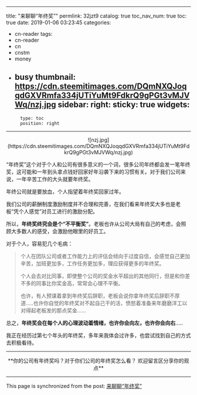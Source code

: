 
---
title: "来聊聊“年终奖”"
permlink: 32jzt9
catalog: true
toc_nav_num: true
toc: true
date: 2019-01-06 03:23:45
categories:
- cn-reader
tags:
- cn-reader
- cn
- cnstm
- money
- busy
thumbnail: https://cdn.steemitimages.com/DQmNXQJoqqdGXVRmfa334jUTiYuMt9FdkrQ9gPGt3vMJVWq/nzj.jpg
sidebar:
    right:
        sticky: true
widgets:
    -
        type: toc
        position: right
---


<center>![nzj.jpg](https://cdn.steemitimages.com/DQmNXQJoqqdGXVRmfa334jUTiYuMt9FdkrQ9gPGt3vMJVWq/nzj.jpg)</center>

“年终奖”这个对于个人和公司有很多意义的一个词，很多公司年终都会发一笔年终奖，这可能和一年到头拿点钱好回家好年沿袭下来的习惯有关。对于我们公司来说，一年辛苦工作的大头就要年终奖。

年终公司就是要放血，个人指望着年终奖回家过年。

我们公司的薪酬制度激励制度并不合理和完善，在我们看来年终奖大多也是老板“凭个人感觉”对员工进行的激励分配。

所以，**年终奖终究会是个“不平衡奖”**。老板也许从公司大局有自己的考虑，会照顾大多数人的感受，会激励他眼里的好员工。

对于个人，容易犯几个毛病：

>个人在团队公司或者工作能力上的评估会倾向于过度自信，会感觉自己更加辛苦，加班更加多，工作任务更加多，理应获得更多的年终奖。
>
>个人会去对比同事，即使整个公司的奖金水平超出的其他同行，但是和你差不多的同事比你奖金高，常常会心理不平衡。
>
> 也许，有人预谋着拿到年终奖后辞职，老板会说你拿年终奖后辞职不厚道.....也许你自觉的年终奖对不起自己干的活，愤怒着准备来年磨磨洋工以对得起老板发的那点奖金......

总之，**年终奖会在每个人的心理波动着情绪，也许你会向左，也许你会向右**.....

我正在经历过第七个年头的年终奖，多年来我体会过许多，也尝试找到自己的方式去积极看待。

---

<center>**你的公司有年终奖吗？对于你们公司的年终奖怎么看？
欢迎留言区分享你的观点**</center>

- - -

This page is synchronized from the post: [来聊聊“年终奖”](https://steemit.com/@yellowbird/32jzt9)
